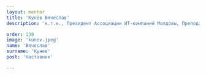 ```yaml
---
layout: mentor
title: 'Кунев Вячеслав'
description: 'к.т.н., Президент Ассоциации ИТ-компаний Молдовы, Преподаватель Технического Университета Молдовы, Амбассадор МИМ.'

order: 130
image: 'kunev.jpeg'
name: 'Вячеслав'
surname: 'Кунев'
post: 'Наставник'

---
```

